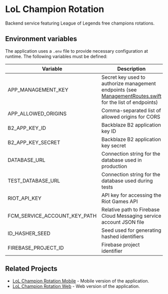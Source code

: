 # LoL Champion Rotation

Backend service featuring League of Legends free champions rotations.

## Environment variables

The application uses a `.env` file to provide necessary configuration at runtime. The following variables must be defined:

| Variable                      | Description |
|-------------------------------|-------------|
| APP_MANAGEMENT_KEY            | Secret key used to authorize management endpoints (see [ManagementRoutes.swift](Sources/App/Routes/ManagementRoutes.swift) for the list of endpoints)
| APP_ALLOWED_ORIGINS           | Comma-separated list of allowed origins for CORS
| B2_APP_KEY_ID                 | Backblaze B2 application key ID
| B2_APP_KEY_SECRET             | Backblaze B2 application key secret
| DATABASE_URL                  | Connection string for the database used in production
| TEST_DATABASE_URL             | Connection string for the database used during tests
| RIOT_API_KEY                  | API key for accessing the Riot Games API
| FCM_SERVICE_ACCOUNT_KEY_PATH  | Relative path to Firebase Cloud Messaging service account JSON file
| ID_HASHER_SEED                | Seed used for generating hashed identifiers
| FIREBASE_PROJECT_ID           | Firebase project identifier

## Related Projects

- [LoL Champion Rotation Mobile](https://github.com/tomwyr/lol-champion-rotation-mobile) - Mobile version of the application.
- [LoL Champion Rotation Web](https://github.com/tomwyr/lol-champion-rotation-web) - Web version of the application.
